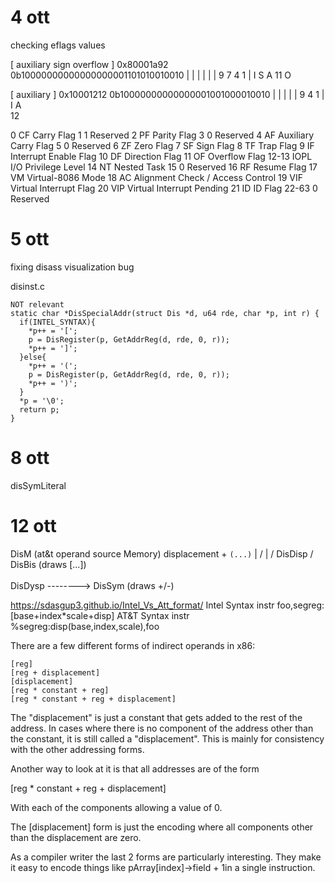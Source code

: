 # 4 ott

checking eflags values


[ auxiliary sign overflow ]
0x80001a92
0b10000000000000000001101010010010
                      | | |  |  |
                      | 9 7  4  1
                      | I S  A
                      11
                      O
                       
[ auxiliary ]
0x10001212
0b10000000000000001001000010010
                  |  |    |  |
                  |  9    4  1
                  |  I    A   
                  12

0 	CF 	Carry Flag
1 	1 	Reserved
2 	PF 	Parity Flag
3 	0 	Reserved
4 	AF 	Auxiliary Carry Flag
5 	0 	Reserved
6 	ZF 	Zero Flag
7 	SF 	Sign Flag
8 	TF 	Trap Flag
9 	IF 	Interrupt Enable Flag
10 	DF 	Direction Flag
11 	OF 	Overflow Flag
12-13 	IOPL 	I/O Privilege Level
14 	NT 	Nested Task
15 	0 	Reserved
16 	RF 	Resume Flag
17 	VM 	Virtual-8086 Mode
18 	AC 	Alignment Check / Access Control
19 	VIF 	Virtual Interrupt Flag
20 	VIP 	Virtual Interrupt Pending
21 	ID 	ID Flag
22-63 	0 	Reserved 


# 5 ott

fixing disass visualization bug

disinst.c
```
NOT relevant
static char *DisSpecialAddr(struct Dis *d, u64 rde, char *p, int r) {
  if(INTEL_SYNTAX){
    *p++ = '[';
    p = DisRegister(p, GetAddrReg(d, rde, 0, r));
    *p++ = ']';
  }else{
    *p++ = '(';
    p = DisRegister(p, GetAddrReg(d, rde, 0, r));
    *p++ = ')';
  }
  *p = '\0';
  return p;
}
```

# 8 ott

disSymLiteral


# 12 ott


DisM (at&t operand source Memory)
  displacement + `(...)`
   |               /
   |              /
 DisDisp         /
                DisBis (draws [...])
                    \
                     \
                    DisDysp  --------> DisSym
                    (draws +/-)



https://sdasgup3.github.io/Intel_Vs_Att_format/
Intel Syntax
instr   foo,segreg:[base+index*scale+disp]
AT&T Syntax
instr   %segreg:disp(base,index,scale),foo


There are a few different forms of indirect operands in x86:

    [reg]
    [reg + displacement]
    [displacement]
    [reg * constant + reg]
    [reg * constant + reg + displacement]

The "displacement" is just a constant that gets added to the rest of the address. In cases where there is no component of the address other than the constant, it is still called a "displacement". This is mainly for consistency with the other addressing forms.

Another way to look at it is that all addresses are of the form

[reg * constant + reg + displacement]

With each of the components allowing a value of 0.

The [displacement] form is just the encoding where all components other than the displacement are zero.

As a compiler writer the last 2 forms are particularly interesting. They make it easy to encode things like pArray[index]->field + 1in a single instruction.


